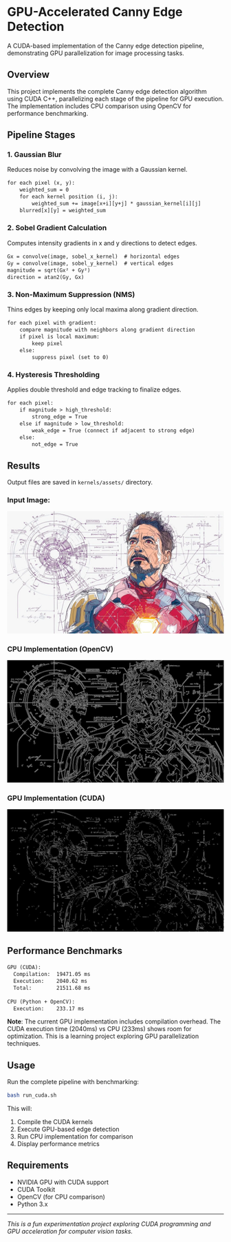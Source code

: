 # GPU-Accelerated Canny Edge Detection

A CUDA-based implementation of the Canny edge detection pipeline, demonstrating GPU parallelization for image processing tasks.

## Overview

This project implements the complete Canny edge detection algorithm using CUDA C++, parallelizing each stage of the pipeline for GPU execution. The implementation includes CPU comparison using OpenCV for performance benchmarking.

## Pipeline Stages

### 1. Gaussian Blur
Reduces noise by convolving the image with a Gaussian kernel.
```
for each pixel (x, y):
    weighted_sum = 0
    for each kernel position (i, j):
        weighted_sum += image[x+i][y+j] * gaussian_kernel[i][j]
    blurred[x][y] = weighted_sum
```

### 2. Sobel Gradient Calculation
Computes intensity gradients in x and y directions to detect edges.
```
Gx = convolve(image, sobel_x_kernel)  # horizontal edges
Gy = convolve(image, sobel_y_kernel)  # vertical edges
magnitude = sqrt(Gx² + Gy²)
direction = atan2(Gy, Gx)
```

### 3. Non-Maximum Suppression (NMS)
Thins edges by keeping only local maxima along gradient direction.
```
for each pixel with gradient:
    compare magnitude with neighbors along gradient direction
    if pixel is local maximum:
        keep pixel
    else:
        suppress pixel (set to 0)
```

### 4. Hysteresis Thresholding
Applies double threshold and edge tracking to finalize edges.
```
for each pixel:
    if magnitude > high_threshold:
        strong_edge = True
    else if magnitude > low_threshold:
        weak_edge = True (connect if adjacent to strong edge)
    else:
        not_edge = True
```

## Results

Output files are saved in `kernels/assets/` directory.

### Input Image:
![Imput Image](kernels/assets/image1.jpeg)

### CPU Implementation (OpenCV)
![CPU Canny Edge Detection](kernels/assets/final_edges_cpu.jpg)

### GPU Implementation (CUDA)
![GPU Canny Edge Detection](kernels/assets/final_edges_hysteresis_cuda.jpg)

## Performance Benchmarks

```
GPU (CUDA):
  Compilation:  19471.05 ms
  Execution:    2040.62 ms
  Total:        21511.68 ms

CPU (Python + OpenCV):
  Execution:    233.17 ms
```

**Note**: The current GPU implementation includes compilation overhead. The CUDA execution time (2040ms) vs CPU (233ms) shows room for optimization. This is a learning project exploring GPU parallelization techniques.

## Usage

Run the complete pipeline with benchmarking:
```bash
bash run_cuda.sh
```

This will:
1. Compile the CUDA kernels
2. Execute GPU-based edge detection
3. Run CPU implementation for comparison
4. Display performance metrics

## Requirements

- NVIDIA GPU with CUDA support
- CUDA Toolkit
- OpenCV (for CPU comparison)
- Python 3.x

---

*This is a fun experimentation project exploring CUDA programming and GPU acceleration for computer vision tasks.*
